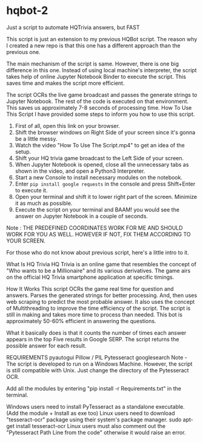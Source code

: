 # hqbot-2
Just a script to automate HQTrivia answers, but FAST

This script is just an extension to my previous HQBot script. The reason why I created a new repo is that this one has a different approach than the previous one.

The main mechanism of the script is same. However, there is one big difference in this one. Instead of using local machine's interpreter, the script takes help of online Jupyter Notebook Binder to execute the script. This saves time and makes the script more efficient.

The script OCRs the live game broadcast and passes the generate strings to Jupyter Notebook. The rest of the code is executed on that environment. This saves us approximately 7-8 seconds of processing time.
How To Use This Script
I have provided some steps to inform you how to use this script.
1. First of all, open this link on your browser.
2. Shift the browser windows on Right Side of your screen since it's gonna be a little messy.
3. Watch the video "How To Use The Script.mp4" to get an idea of the setup.
4. Shift your HQ trivia game broadcast to the Left Side of your screen.
5. When Jupyter Notebook is opened, close all the unnecessary tabs as shown in the video, and open a Python3 Interpreter. 
6. Start a new Console to install necessary modules on the notebook.
7. Enter <code>pip install google requests</code> in the console and press Shift+Enter to execute it.
8. Open your terminal and shift it to lower right part of the screen. Minimize it as much as possible.
9. Execute the script on your terminal and BAAM! you would see the answer on Jupyter Notebook in a couple of seconds.

Note : THE PREDEFINED COORDINATES WORK FOR ME AND SHOULD WORK FOR YOU AS WELL. HOWEVER IF NOT, FIX THEM ACCORDING TO YOUR SCREEN.

For those who do not know about previous script, here's a little intro to it.

What Is HQ Trivia
HQ Trivia is an online game that resembles the concept of "Who wants to be a Millionaire" and its various derivatives.
The game airs on the official HQ Trivia smartphone application at specific timings.

How It Works
This script OCRs the game real time for question and answers. Parses the generated strings for better processing. And, then uses web scraping to predict the most probable answer. It also uses the concept of Multithreading to improve the time efficiency of the script.
The script is still in making and takes more time to process than needed. This bot is approximately 50-60% efficient in answering the questions.

What it basically does is that it counts the number of times each answer appears in the top Five results in Google SERP. The script returns the possible answer for each result.

REQUIREMENTS
pyautogui
Pillow / PIL
Pytesseract
googlesearch
Note - The script is developed to run on a Windows Machine. However, the script is still compatible with Unix. Just change the directory of the Pytesseract OCR.

Add all the modules by entering "pip install -r Requirements.txt" in the terminal.

Windows users need to install PyTesseract as a standalone executable. (Add the module + Install as exe too) Linux users need to download "tesseract-ocr" package using their system's package manager.
sudo apt-get install tesseract-ocr
Linux users must also comment out the "Pytesseract Path Line from the code" otherwise it would raise an error.
